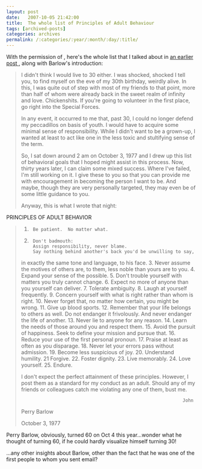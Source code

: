 ```yaml
---
layout: post
date:	2007-10-05 21:42:00
title:  The whole list of Principles of Adult Behaviour
tags: [archived-posts]
categories: archives
permalink: /:categories/:year/:month/:day/:title/
---
```

With the permission of <LJ user="udhay">, here's the whole list that I talked about in <a href="http://deponti.livejournal.com/295045.html">  an earlier post </a> , along with Barlow's introduction:

>I didn't think I would live to 30 either. I was shocked, shocked I
>tell you, to find myself on the eve of my 30th birthday, weirdly
>alive. In this, I was quite out of step with most of my friends to
>that point, more than half of whom were already back in the sweet
>realm of infinity and love. Chickenshits. If you're going to
>volunteer in the first place, go right into the Special Forces.
>
>In any event, it occurred to me that, past 30, I could no longer
>defend my peccadillos on basis of youth. I would have to acquire some
>minimal sense of responsibility. While I didn't want to be a
>grown-up, I wanted at least to act like one in the less toxic and
>stultifying sense of the term.
>
>So, I sat down around 2 am on October 3, 1977 and I drew up this list
>of behavioral goals that I hoped might assist in this process. Now,
>thirty years later, I can claim some mixed success. Where I've
>failed, I'm still working on it. I give these to you so that you can
>provide me with encouragement in becoming the person I want to be.
>And maybe, though they are very personally targeted, they may even be
>of some little guidance to you.
>
>Anyway, this is what I wrote that night:

PRINCIPLES OF ADULT BEHAVIOR
>
>1.      Be patient.  No matter what.
>2.      Don't badmouth:
>         Assign responsibility, never blame.
>         Say nothing behind another's back you'd be unwilling to say,
>in exactly the same tone and language, to his face.
>3.      Never assume the motives of others are, to them, less noble
>than yours are to you.
>4.      Expand your sense of the possible.
>5.      Don't trouble yourself with matters you truly cannot change.
>6.      Expect no more of anyone than you yourself can deliver.
>7.      Tolerate ambiguity.
>8.      Laugh at yourself frequently.
>9.      Concern yourself with what is right rather than whom is right.
>10.     Never forget that, no matter how certain, you might be wrong.
>11.     Give up blood sports.
>12.     Remember that your life belongs to others as well.  Do not
>endanger it frivolously.  And never endanger the life of another.
>13.     Never lie to anyone for any reason.
>14.     Learn the needs of those around you and respect them.
>15.     Avoid the pursuit of happiness. Seek to define your mission
>and pursue that.
>16.     Reduce your use of the first personal pronoun.
>17.     Praise at least as often as you disparage.
>18.     Never let your errors pass without admission.
>19.     Become less suspicious of joy.
>20.     Understand humility.
>21      Forgive.
>22.     Foster dignity.
>23.     Live memorably.
>24.     Love yourself.
>25.     Endure.
>
>I don't expect the perfect attainment of these principles.  However,
>I post them as a standard for my conduct as an adult.  Should any of
>my friends or colleagues catch me violating any one of them, bust me.
>
>                                                                 John
>Perry Barlow
>
>October 3, 1977

Perry Barlow, obviously, turned 60 on Oct 4 this year...wonder what he thought of turning 60, if he could hardly visualize himself turning 30!

<LJ user="udhay">...any other insights about Barlow, other than the fact that he was one of the first people to whom you sent email?
